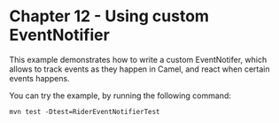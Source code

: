 Chapter 12 -  Using custom EventNotifier
========================================

This example demonstrates how to write a custom EventNotifer, which allows to track events as they happen in Camel,
and react when certain events happens.

You can try the example, by running the following command:

    mvn test -Dtest=RiderEventNotifierTest

